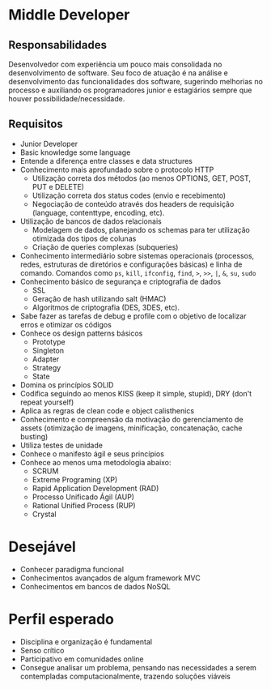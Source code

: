# Middle Developer

## Responsabilidades

Desenvolvedor com experiência um pouco mais consolidada no desenvolvimento de software. Seu foco de atuação é na análise e desenvolvimento das funcionalidades dos software, sugerindo melhorias no processo e auxiliando os programadores junior e estagiários sempre que houver possibilidade/necessidade.

## Requisitos

- Junior Developer
- Basic knowledge some language
- Entende a diferença entre classes e data structures
- Conhecimento mais aprofundado sobre o protocolo HTTP
	- Utilização correta dos métodos (ao menos OPTIONS, GET, POST, PUT e DELETE)
	- Utilização correta dos status codes (envio e recebimento)
	- Negociação de conteúdo através dos headers de requisição (language, content­type, encoding, etc).
- Utilização de bancos de dados relacionais
	- Modelagem de dados, planejando os schemas para ter utilização otimizada dos tipos de colunas 
	- Criação de queries complexas (subqueries)
- Conhecimento intermediário sobre sistemas operacionais (processos, redes, estruturas de diretórios e configurações básicas) e linha de comando. Comandos como `ps`, `kill`, `ifconfig`, `find`, `>`, `>>`, `|`, `&`, `su`, `sudo`
- Conhecimento básico de segurança e criptografia de dados
	- SSL
	- Geração de hash utilizando salt (HMAC)
	- Algoritmos de criptografia (DES, 3DES, etc).
- Sabe fazer as tarefas de debug e profile com o objetivo de localizar erros e otimizar os códigos
- Conhece os design patterns básicos
    - Prototype
	- Singleton
	- Adapter
	- Strategy
	- State
- Domina os princípios SOLID
- Codifica seguindo ao menos KISS (keep it simple, stupid), DRY (don't repeat yourself)
- Aplica as regras de clean code e object calisthenics
- Conhecimento e compreensão da motivação do gerenciamento de assets (otimização de imagens, minificação, concatenação, cache busting)
- Utiliza testes de unidade
- Conhece o manifesto ágil e seus princípios
- Conhece ao menos uma metodologia abaixo:
    - SCRUM
    - Extreme Programing (XP)
    - Rapid Application Development (RAD)
    - Processo Unificado Ágil (AUP)
    - Rational Unified Process (RUP)
    - Crystal

# Desejável

- Conhecer paradigma funcional
- Conhecimentos avançados de algum framework MVC
- Conhecimentos em bancos de dados NoSQL

# Perfil esperado

- Disciplina e organização é fundamental
- Senso crítico
- Participativo em comunidades online
- Consegue analisar um problema, pensando nas necessidades a serem contempladas computacionalmente, trazendo soluções viáveis
